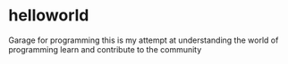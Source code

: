 # helloworld
Garage for programming
this is my attempt at understanding the world of programming
learn and contribute to the community
